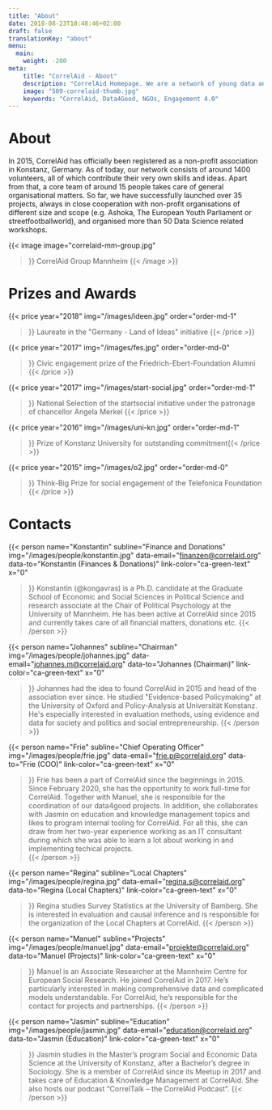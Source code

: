 ```yaml
---
title: "About"
date: 2018-08-23T10:48:46+02:00
draft: false
translationKey: "about"
menu:
  main:
    weight: -200
meta:
    title: "CorrelAid - About"
    description: "CorrelAid Homepage. We are a network of young data analysts that wants to change the world with a more inclusive, integrated and innovative approach to data analysis."
    image: "509-correlaid-thumb.jpg"
    keywords: "CorrelAid, Data4Good, NGOs, Engagement 4.0"
---
```



# About

In 2015, CorrelAid has officially been registered as a non-profit association in Konstanz, Germany. As of today, our network consists of around 1400 volunteers, all of which contribute their very own skills and ideas. Apart from that, a core team of around 15 people takes care of general organisational matters. So far, we have successfully launched over 35 projects, always in close cooperation with non-profit organisations of different size and scope (e.g. Ashoka, The European Youth Parliament or streetfootballworld), and organised more than 50 Data Science related workshops.

{{< image 
    image="correlaid-mm-group.jpg"
>}}
CorrelAid Group Mannheim
{{< /image >}}

# Prizes and Awards

{{< price 
    year="2018" 
    img="/images/ideen.jpg"
    order="order-md-1"
>}}
Laureate in the "Germany - Land of Ideas" initiative
{{< /price >}}

{{< price 
    year="2017" 
    img="/images/fes.jpg"
    order="order-md-0"
>}}
Civic engagement prize of the Friedrich-Ebert-Foundation Alumni
{{< /price >}}

{{< price 
    year="2017" 
    img="/images/start-social.jpg"
    order="order-md-1"
>}}
National Selection of the startsocial initiative under the patronage of chancellor Angela Merkel
{{< /price >}}

{{< price 
    year="2016" 
    img="/images/uni-kn.jpg"
    order="order-md-1"
>}}
Prize of Konstanz University for outstanding commitment{{< /price >}}

{{< price 
    year="2015" 
    img="/images/o2.jpg"
    order="order-md-0"
>}}
Think-Big Prize for social engagement of the Telefonica Foundation
{{< /price >}}


# Contacts

{{< person 
    name="Konstantin"
    subline="Finance and Donations"
    img="/images/people/konstantin.jpg"
    data-email="finanzen@correlaid.org"
    data-to="Konstantin  (Finances & Donations)"
    link-color="ca-green-text"
    x="0"
>}}
Konstantin (@kongavras) is a Ph.D. candidate at the Graduate School
    of Economic and Social Sciences in Political Science and research associate at the Chair of Political Psychology at the University of Mannheim. He has been active at CorrelAid since 2015 and currently takes care of all financial matters, donations etc.
{{< /person >}}

{{< person 
    name="Johannes"
    subline="Chairman"
    img="/images/people/johannes.jpg"
    data-email="johannes.m@correlaid.org"
    data-to="Johannes (Chairman)"
    link-color="ca-green-text"
    x="0"
>}}
Johannes had the idea to found CorrelAid in 2015 and head of the association ever since. 
He studied "Evidence-based Policymaking" at the University of Oxford and Policy-Analysis at Universität Konstanz. He's especially interested in evaluation methods, using evidence and data for society and politics and social entrepreneurship.
{{< /person >}}


{{< person 
    name="Frie"
    subline="Chief Operating Officer"
    img="/images/people/frie.jpg"
    data-email="frie.p@correlaid.org"
    data-to="Frie (COO)"
    link-color="ca-green-text"
    x="0"
>}}
   Frie has been a part of CorrelAid since the beginnings in 2015. Since February 2020, she has the opportunity to work full-time for CorrelAid. Together with Manuel, she is responsible for the coordination of our data4good projects. In addition, she collaborates with Jasmin on education and knowledge management topics and likes to program internal tooling for CorrelAid. For all this, she can draw from her two-year experience working as an IT consultant during which she was able to learn a lot about working in and implementing techical projects.  
{{< /person >}}

{{< person 
    name="Regina"
    subline="Local Chapters"
    img="/images/people/regina.jpg"
    data-email="regina.s@correlaid.org"
    data-to="Regina (Local Chapters)"
    link-color="ca-green-text"
    x="0"
>}}
    Regina studies Survey Statistics at the University of Bamberg. She is interested in evaluation and causal inference and is responsible for the organization of the Local Chapters at CorrelAid.
{{< /person >}}


{{< person 
    name="Manuel"
    subline="Projects"
    img="/images/people/manuel.jpg"
    data-email="projekte@correlaid.org"
    data-to="Manuel (Projects)"
    link-color="ca-green-text"
    x="0"
>}}
    Manuel is an Associate Researcher at the Mannheim Centre for European Social Research. He joined CorrelAid in 2017. He’s particularly interested in making comprehensive data and complicated models understandable. For CorrelAid, he’s responsible for the contact for projects and partnerships.
{{< /person >}}

{{< person 
    name="Jasmin"
    subline="Education"
    img="/images/people/jasmin.jpg"
    data-email="education@correlaid.org"
    data-to="Jasmin (Education)"
    link-color="ca-green-text"
    x="0"
>}}
    Jasmin studies in the Master’s program Social and Economic Data Science at the University of Konstanz, after a Bachelor’s degree in Sociology. She is a member of CorrelAid since its Meetup in 2017 and takes care of Education & Knowledge Management at CorrelAid. She also hosts our podcast “CorrelTalk – the CorrelAid Podcast”.
{{< /person >}}

